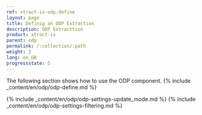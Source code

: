 ```yaml
---
ref: xtract-is-odp-define
layout: page
title: Definig an ODP Extraction
description: ODP Extracttion
product: xtract-is
parent: odp
permalink: /:collection/:path
weight: 2
lang: en_GB
progressstate: 5
---
```


The following section shows how to use the ODP component.
{% include _content/en/odp/odp-define.md %}

{% include _content/en/odp/odp-settings-update_mode.md %} 
{% include _content/en/odp/odp-settings-filtering.md %}
